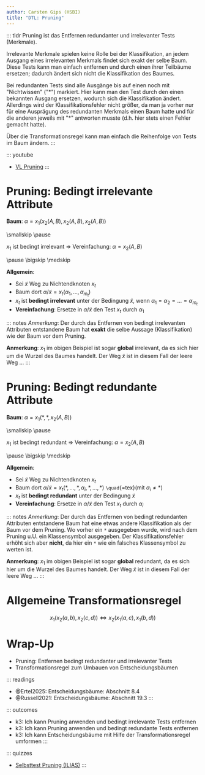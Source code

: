 ```yaml
---
author: Carsten Gips (HSBI)
title: "DTL: Pruning"
---
```


::: tldr
Pruning ist das Entfernen redundanter und irrelevanter Tests (Merkmale).

Irrelevante Merkmale spielen keine Rolle bei der Klassifikation, an jedem Ausgang
eines irrelevanten Merkmals findet sich exakt der selbe Baum. Diese Tests kann man
einfach entfernen und durch einen ihrer Teilbäume ersetzen; dadurch ändert sich
nicht die Klassifikation des Baumes.

Bei redundanten Tests sind alle Ausgänge bis auf einen noch mit "Nichtwissen" ("\*")
markiert. Hier kann man den Test durch den einen bekannten Ausgang ersetzen, wodurch
sich die Klassifikation ändert. Allerdings wird der Klassifikationsfehler nicht
größer, da man ja vorher nur für eine Ausprägung des redundanten Merkmals einen Baum
hatte und für die anderen jeweils mit "\*" antworten musste (d.h. hier stets einen
Fehler gemacht hatte).

Über die Transformationsregel kann man einfach die Reihenfolge von Tests im Baum
ändern.
:::

::: youtube
-   [VL Pruning](https://youtu.be/LKt9F2kGYdk)
:::

# Pruning: Bedingt irrelevante Attribute

**Baum**: $\alpha = x_1(x_2(A, B),  x_2(A, B),  x_2(A, B))$

\smallskip
\pause

$x_1$ ist bedingt irrelevant =\> Vereinfachung: $\alpha = x_2(A, B)$

\pause
\bigskip
\medskip

**Allgemein**:

-   Sei $\tilde{x}$ Weg zu Nichtendknoten $x_t$
-   Baum dort $\alpha/\tilde{x} = x_t(\alpha_1, \ldots, \alpha_{m_t})$
-   $x_t$ ist **bedingt irrelevant** unter der Bedingung $\tilde{x}$, wenn
    $\alpha_1 = \alpha_2 = \ldots = \alpha_{m_t}$
-   **Vereinfachung**: Ersetze in $\alpha/\tilde{x}$ den Test $x_t$ durch $\alpha_1$

::: notes
*Anmerkung*: Der durch das Entfernen von bedingt irrelevanten Attributen entstandene
Baum hat **exakt** die selbe Aussage (Klassifikation) wie der Baum vor dem Pruning.

**Anmerkung**: $x_1$ im obigen Beispiel ist sogar **global** irrelevant, da es sich
hier um die Wurzel des Baumes handelt. Der Weg $\tilde{x}$ ist in diesem Fall der
leere Weg ...
:::

# Pruning: Bedingt redundante Attribute

**Baum**: $\alpha = x_1(\ast,  \ast,  x_2(A, B))$

\smallskip
\pause

$x_1$ ist bedingt redundant =\> Vereinfachung: $\alpha = x_2(A, B)$

\pause
\bigskip
\medskip

**Allgemein**:

-   Sei $\tilde{x}$ Weg zu Nichtendknoten $x_t$
-   Baum dort
    $\alpha/\tilde{x} = x_t(\ast, \ldots, \ast, \alpha_i, \ast, \ldots, \ast)$
    `\quad`{=tex}(mit $\alpha_i \neq \ast$)
-   $x_t$ ist **bedingt redundant** unter der Bedingung $\tilde{x}$
-   **Vereinfachung**: Ersetze in $\alpha/\tilde{x}$ den Test $x_t$ durch $\alpha_i$

::: notes
*Anmerkung*: Der durch das Entfernen von bedingt redundanten Attributen entstandene
Baum hat eine etwas andere Klassifikation als der Baum vor dem Pruning. Wo vorher
ein `*` ausgegeben wurde, wird nach dem Pruning u.U. ein Klassensymbol ausgegeben.
Der Klassifikationsfehler erhöht sich aber **nicht**, da hier ein `*` wie ein
falsches Klassensymbol zu werten ist.

**Anmerkung**: $x_1$ im obigen Beispiel ist sogar **global** redundant, da es sich
hier um die Wurzel des Baumes handelt. Der Weg $\tilde{x}$ ist in diesem Fall der
leere Weg ...
:::

# Allgemeine Transformationsregel

$$x_1(x_2(a, b),  x_2(c, d))  \Leftrightarrow  x_2(x_1(a, c),  x_1(b, d))$$

# Wrap-Up

-   Pruning: Entfernen bedingt redundanter und irrelevanter Tests
-   Transformationsregel zum Umbauen von Entscheidungsbäumen

::: readings
-   @Ertel2025: Entscheidungsbäume: Abschnitt 8.4
-   @Russell2021: Entscheidungsbäume: Abschnitt 19.3
:::

::: outcomes
-   k3: Ich kann Pruning anwenden und bedingt irrelevante Tests entfernen
-   k3: Ich kann Pruning anwenden und bedingt redundante Tests entfernen
-   k3: Ich kann Entscheidungsbäume mit Hilfe der Transformationsregel umformen
:::

::: quizzes
-   [Selbsttest Pruning
    (ILIAS)](https://www.hsbi.de/elearning/goto.php?target=tst_1106577&client_id=FH-Bielefeld)
:::
